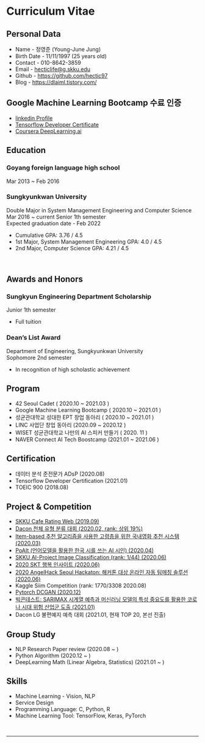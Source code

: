 # Curriculum Vitae 


## Personal Data
- Name - 정영준 (Young-June Jung)
- Birth Date - 11/11/1997 (25 years old)
- Contact - 010-8642-3859
- Email - hecticlife@g.skku.edu
- Github - https://github.com/hectic97
- Blog - https://dlaiml.tistory.com/


## Google Machine Learning Bootcamp 수료 인증
- [linkedin Profile](https://www.linkedin.com/in/%EC%98%81%EC%A4%80-%EC%A0%95-304428204/)
- [Tensorflow Developer Certificate](https://www.credential.net/7cf97353-1502-4889-982b-da9be70bdec9)
- [Coursera DeepLearning.ai](https://www.coursera.org/account/accomplishments/specialization/certificate/7W5M8HGKST72)


## Education

### Goyang foreign language high school
Mar 2013 ~ Feb 2016

### Sungkyunkwan University

Double Major in System Management Engineering and Computer Science<br>
Mar 2016 ~ current Senior 1th semester<br>
Expected graduation date - Feb 2022<br>

- Cumulative GPA: 3.76 / 4.5
- 1st Major, System Management Engineering GPA: 4.0 / 4.5
- 2nd Major, Computer Science GPA: 4.21 / 4.5

<br>

## Awards and Honors

### Sungkyun Engineering Department Scholarship
  
Junior 1th semester  

- Full tuition

### Dean’s List Award

Department of Engineering, Sungkyunkwan University   
Sophomore 2nd semester
- In recognition of high scholastic achievement

## Program

- 42 Seoul Cadet ( 2020.10 ~ 2021.03 )
- Google Machine Learning Bootcamp ( 2020.10 ~ 2021.01 )
- 성균관대학교 성대한 EPT 창업 동아리 ( 2020.10 ~ 2021.01 )
- LINC 사업단 창업 동아리 (2020.09 ~ 2020.12 )
- WISET 성균관대학교 나만의 AI 스피커 만들기 ( 2020. 11 )
- NAVER Connect AI Tech Boostcamp (2021.01 ~ 2021.06 )


## Certification

- 데이터 분석 준전문가 ADsP (2020.08)
- Tensorflow Developer Certification (2021.01)
- TOEIC 900 (2018.08)

## Project & Competition
- [SKKU Cafe Rating Web (2019.09)](https://github.com/hectic97/SKKU-Cafe-Web/blob/master/README.md)
- [Dacon 천체 유형 분류 대회 (2020.02, rank: 상위 19%)](https://github.com/hectic97/Trace/tree/master/Data_AI_Competition/SDSS)
- [Item-based 추천 알고리즘을 사용한 고령층을 위한 국내영화 추천 시스템 (2020.03)](https://github.com/hectic97/Korean-Movie-Recommender)
- [PoAIt (언어모델을 활용한 한국 시를 쓰는 AI 시인) (2020.04)](https://github.com/hectic97/Korean-poetry-generator)
- [SKKU AI-Project Image Classification (rank: 1/44) (2020.06)](https://github.com/hectic97/Imbalanced-cifar-100-classification) 
- [2020 SKT 행복 인사이트 (2020.06)](https://github.com/hectic97/Trace/blob/master/Data_AI_Competition/AOAS_SK_insight.pdf)
- [2020 AngelHack Seoul Hackaton: 해커톤 대상 온라인 자동 팀매칭 솔루션 (2020.06)](https://github.com/hectic97/AngelHack_web)
- Kaggle Siim Competition (rank: 1770/3308 2020.08)
- [Pytorch DCGAN (2020.12)](https://github.com/hectic97/DCGAN-pytorch)
- [빅콘테스트: SARIMAX 시계열 예측과 머신러닝 모델의 특성 중요도를 활용한 코로나 시대 위험 산업군 도출 (2021.01)](https://github.com/hectic97/Kaggle_Competition/blob/master/bigcontest2020/AOAS_MAIN_PDF.pdf)
- Dacon LG 불편예지 예측 대회  (2021.01, 현재 TOP 20, 본선 진출)


## Group Study
- NLP Research Paper review (2020.08 ~ )
- Python Algorithm (2020.12 ~ )
- DeepLearning Math (Linear Algebra, Statistics) (2021.01 ~ )

## Skills
- Machine Learning - Vision, NLP
- Service Design
- Programming Language: C, Python, R
- Machine Learning Tool: TensorFlow, Keras, PyTorch


<br>

----

